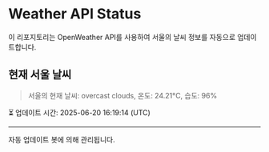 
# Weather API Status

이 리포지토리는 OpenWeather API를 사용하여 서울의 날씨 정보를 자동으로 업데이트합니다.

## 현재 서울 날씨
> 서울의 현재 날씨: overcast clouds, 온도: 24.21°C, 습도: 96%

⏳ 업데이트 시간: 2025-06-20 16:19:14 (UTC)

---
자동 업데이트 봇에 의해 관리됩니다.
